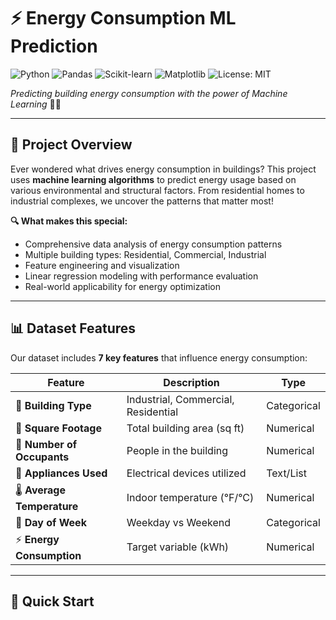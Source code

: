 # ⚡ Energy Consumption ML Prediction

![Python](https://img.shields.io/badge/Python-3.8%2B-blue)
![Pandas](https://img.shields.io/badge/Pandas-1.3%2B-green)
![Scikit-learn](https://img.shields.io/badge/Scikit--learn-1.0%2B-orange)
![Matplotlib](https://img.shields.io/badge/Matplotlib-3.5%2B-red)
![License: MIT](https://img.shields.io/badge/License-MIT-yellow.svg)

*Predicting building energy consumption with the power of Machine Learning* 🏢🔋

---

## 🎯 Project Overview

Ever wondered what drives energy consumption in buildings? This project uses **machine learning algorithms** to predict energy usage based on various environmental and structural factors. From residential homes to industrial complexes, we uncover the patterns that matter most!

**🔍 What makes this special:**
- Comprehensive data analysis of energy consumption patterns
- Multiple building types: Residential, Commercial, Industrial
- Feature engineering and visualization
- Linear regression modeling with performance evaluation
- Real-world applicability for energy optimization

---

## 📊 Dataset Features

Our dataset includes **7 key features** that influence energy consumption:

| Feature | Description | Type |
|---------|-------------|------|
| 🏢 **Building Type** | Industrial, Commercial, Residential | Categorical |
| 📐 **Square Footage** | Total building area (sq ft) | Numerical |
| 👥 **Number of Occupants** | People in the building | Numerical |
| 🔌 **Appliances Used** | Electrical devices utilized | Text/List |
| 🌡️ **Average Temperature** | Indoor temperature (°F/°C) | Numerical |
| 📅 **Day of Week** | Weekday vs Weekend | Categorical |
| ⚡ **Energy Consumption** | Target variable (kWh) | Numerical |

---

## 🚀 Quick Start
